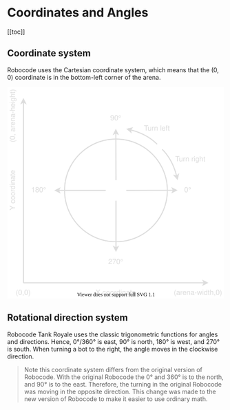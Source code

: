 # Coordinates and Angles

[[toc]]

## Coordinate system

Robocode uses the Cartesian coordinate system, which means that the (0, 0) coordinate is in the bottom-left corner of
the arena.

![Coordinate System and Rotational Direction System](../images/coordinate-system-and-unit-circle.svg)

## Rotational direction system

Robocode Tank Royale uses the classic trigonometric functions for angles and directions. Hence, 0°/360° is east, 90° is
north, 180° is west, and 270° is south. When turning a bot to the right, the angle moves in the clockwise direction.

> Note this coordinate system differs from the original version of Robocode. With the original Robocode the 0° and 360°
> is to the north, and 90° is to the east. Therefore, the turning in the original Robocode was moving in the opposite
> direction. This change was made to the new version of Robocode to make it easier to use ordinary math.